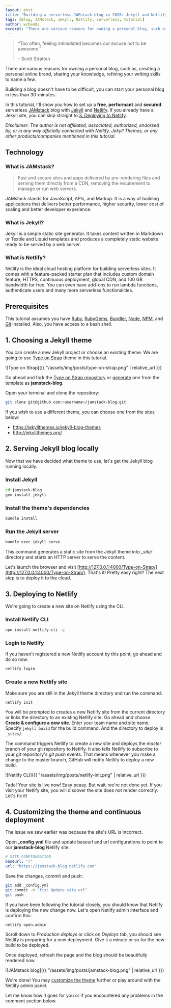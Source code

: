 ```yaml
---
layout: post
title: "Building a serverless JAMstack blog in 2020: Jekyll and Netlify"
tags: [Blog, JAMstack, Jekyll, Netlify, serverless, tutorial]
author: wchen02
excerpt: "There are various reasons for owning a personal blog, such as, creating a personal online brand, sharing your knowledge, refining your writing skills to name a few."
---
```

> “Too often, feeling intimidated becomes our excuse not to be awesome.”
>
> \- Scott Stratten

There are various reasons for owning a personal blog, such as, creating a personal online brand, sharing your knowledge, refining your writing skills to name a few.

Building a blog doesn't have to be difficult, you can start your personal blog in less than 30-minutes.

In this tutorial, I'll show you how to set up a **free**, **performant** and **secured** serverless [JAMstack](https://jamstack.org/) blog with [Jekyll](https://jekyllrb.com/) and [Netlify](https://www.netlify.com/). If you already have a Jekyll site, you can skip straight to [3. Deploying to Netlify](#3-deploying-to-netlify).

*Disclaimer: The author is not affiliated, associated, authorized, endorsed by, or in any way officially connected with Netlify, Jekyll Themes, or any other products/companies mentioned in this tutorial.*

## Technology

### What is JAMstack?

> Fast and secure sites and apps delivered by pre-rendering files and serving them directly from a CDN, removing the requirement to manage or run web servers.

JAMstack stands for JavaScript, APIs, and Markup. It is a way of building applications that delivers better performance, higher security, lower cost of scaling and better developer experience.

### What is Jekyll?

Jekyll is a simple static site generator. It takes content written in Markdown or Textile and Liquid templates and produces a completely static website ready to be served by a web server.

### What is Netlify?

Netlify is the ideal cloud hosting platform for building serverless sites. It comes with a feature-packed starter plan that includes custom domain feature, HTTPS, continuous deployment, global CDN, and 100 GB bandwidth for free. You can even have add-ons to run lambda functions, authenticate users and many more serverless functionalities.

## Prerequisites

This tutorial assumes you have [Ruby](https://www.ruby-lang.org/), [RubyGems](https://rubygems.org/), [Bundler](https://bundler.io/), [Node](https://nodejs.org/en/), [NPM](https://www.npmjs.com/get-npm), and [Git](https://git-scm.com/) installed. Also, you have access to a bash shell.

## 1. Choosing a Jekyll theme

You can create a new Jekyll project or choose an existing theme. We are going to use [Type on Strap](https://sylhare.github.io/Type-on-Strap/) theme in this tutorial.

![Type on Strap]({{ "/assets/img/posts/type-on-strap.png" | relative_url }})

Go ahead and fork the [Type on Strap repository](http://jekyllthemes.org/themes/Type-on-Strap/) or [generate](https://github.com/sylhare/Type-on-Strap/generate)  one from the template as **jamstack-blog**.

Open your terminal and clone the repository:

```bash
git clone git@github.com:<username>/jamstack-blog.git
```

If you wish to use a different theme, you can choose one from the sites below:

- <https://jekyllthemes.io/jekyll-blog-themes>
- <http://jekyllthemes.org/>

## 2. Serving Jekyll blog locally

Now that we have decided what theme to use, let's get the Jekyll blog running locally.

### Install Jekyll

```bash
cd jamstack-blog
gem install jekyll
```

### Install the theme's dependencies

```bash
bundle install
```

### Run the Jekyll server

```bash
bundle exec jekyll serve
```

This command generates a static site from the Jekyll theme into *_site/* directory and starts an HTTP server to serve the content.

Let's launch the browser and visit [http://127.0.0.1:4000/Type-on-Strap/](http://127.0.0.1:4000/Type-on-Strap/). That's it! Pretty easy right? The next step is to deploy it to the cloud.

## 3. Deploying to Netlify

We're going to create a new site on Netlify using the CLI.

### Install Netlify CLI

```bash
npm install netlify-cli -g
```

### Login to Netlify

If you haven't registered a new Netlify account by this point, go ahead and do so now.

```bash
netlify login
```

### Create a new Netlify site

Make sure you are still in the Jekyll theme directory and run the command:

```bash
netlify init
```

You will be prompted to creates a new Netlify site from the current directory or links the directory to an existing Netlify site. Go ahead and choose **Create & configure a new site**. Enter your team name and site name. Specify `jekyll build` for the build command. And the directory to deploy is `_sites/`.

The command triggers Netlify to create a new site and deploys the *master* branch of your git repository to Netlify. It also tells Netlify to subscribe to your git repository's *git push* events. That means whenever you make a change to the master branch, GitHub will notify Netlify to deploy a new build.

![Netlify CLI]({{ "/assets/img/posts/netlify-init.png" | relative_url }})

Tada! Your site is live now! Easy peasy. But wait, we're not done yet. If you visit your Netlify site, you will discover the site does not render correctly. Let's fix it!

## 4. Customizing the theme and continuous deployment

The issue we saw earlier was because the site's URL is incorrect.

Open **_config.yml** file and update baseurl and url configurations to point to our **jamstack-blog** Netlify site.

```yml
# SITE CONFIGURATION
baseurl: "/"
url: "https://jamstack-blog.netlify.com"
```

Save the changes, commit and push:

```bash
git add _config.yml
git commit -m "fix: Update site url"
git push
```

If you have been following the tutorial closely, you should know that Netlify is deploying the new change now. Let's open Netlify admin interface and confirm this:

```bash
netlify open:admin
```

Scroll down to *Production deploys* or click on *Deploys* tab, you should see Netlify is preparing for a new deployment. Give it a minute or so for the new build to be deployed.

Once deployed, refresh the page and the blog should be beautifully rendered now.

![JAMstack blog]({{ "/assets/img/posts/jamstack-blog.png" | relative_url }})

We're done! You may [customize the theme](https://github.com/Sylhare/Type-on-Strap#configure-type-on-strap) further or play around with the Netlify admin panel.

Let me know how it goes for you or if you encountered any problems in the comment section below.
